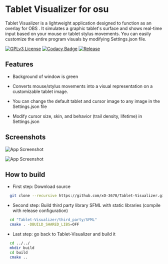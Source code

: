 
# Tablet Visualizer for osu

Tablet Visualizer is a lightweight application designed to function as an overlay for OBS . It simulates a graphic tablet's surface and shows real-time input based on your mouse or tablet stylus movements. You can easily customize the entire program visuals by modifying  Settings.json file.







[![GPLv3 License](https://img.shields.io/badge/License-GPL%20v3-yellow.svg)](https://choosealicense.com/licenses/gpl-3.0/)
[![Codacy Badge](https://app.codacy.com/project/badge/Grade/55a8b6fbec384a7c974e34ee04daf00d)](https://app.codacy.com/gh/xO-3670/Tablet-Visualizer/dashboard?utm_source=gh&utm_medium=referral&utm_content=&utm_campaign=Badge_grade)
[![Release](https://img.shields.io/github/v/release/xO-3670/Tablet-Visualizer)](https://github.com/xO-3670/Tablet-Visualizer/releases/tag/1.0)


## Features

- Background of window is green

- Converts mouse/stylus movements into a visual representation on a customizable tablet image.

- You can change the default tablet and cursor image to any image in the Settings.json file

- Modify cursor size, skin, and behavior (trail density, lifetime) in Settings.json
## Screenshots

![App Screenshot](https://cdn.discordapp.com/attachments/1293699765548351568/1293699779280371804/image.png?ex=6708534f&is=670701cf&hm=0c72e1dae38f6af2aa2bb4d3fc076343c4e6bccb027a5fa131afb4ae10e0e76d&)

![App Screenshot](https://cdn.discordapp.com/attachments/1293699765548351568/1293702268012728435/Screenshot_2024-10-10_00-31-44.png?ex=670855a0&is=67070420&hm=7a3efecf6b1d46d62aab162e0de71c14316dc7bd277eab285fac90f1b149da95&)


## How to build

- First step: Download source
```bash
  git clone --recursive https://github.com/xO-3670/Tablet-Visualizer.git
```

- Second step: Build third party library SFML with static libraries (compile with release configuration)
```bash
  cd "Tablet-Visualizer/third_party/SFML" 
  cmake . -DBUILD_SHARED_LIBS=OFF
```

- Last step: go back to Tablet-Visualizer and build it
```bash
  cd ../../
  mkdir build
  cd build
  cmake ..
```
